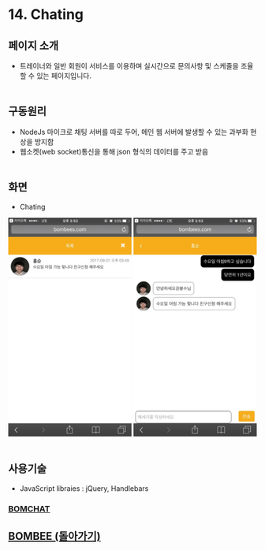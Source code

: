 # 14. Chating

## 페이지 소개
* 트레이너와 일반 회원이 서비스를 이용하며 실시간으로 문의사항 및 스케줄을 조율할 수 있는 페이지입니다.
<br><br>
## 구동원리
*  NodeJs 마이크로 채팅 서버를 따로 두어, 메인 웹 서버에 발생할 수 있는 과부화 현상을 방지함
* 웹소켓(web socket)통신을 통해 json 형식의 데이터를 주고 받음
<br><br>
## 화면

- Chating

<img src="../Image/채팅목록.jpg" width="250"> <img src="../Image/채팅.jpg" width="250">
<br><br>
## 사용기술
* JavaScript libraies : jQuery, Handlebars

### [BOMCHAT](https://github.com/kwonbongsoo/BOMCHAT)<br>

## [BOMBEE (돌아가기)](../../README.md)<br>
